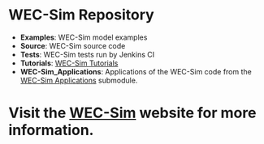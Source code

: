 # WEC-Sim Repository

* **Examples**: WEC-Sim model examples
* **Source**: WEC-Sim source code
* **Tests**: WEC-Sim tests run by Jenkins CI
* **Tutorials**: [WEC-Sim Tutorials](http://wec-sim.github.io/WEC-Sim/tutorials.html)
* **WEC-Sim_Applications**: Applications of the WEC-Sim code from the [WEC-Sim Applications](https://github.com/WEC-Sim/WEC-Sim_Applications) submodule.

# Visit the [WEC-Sim](http://wec-sim.github.io/WEC-Sim) website for more information.
